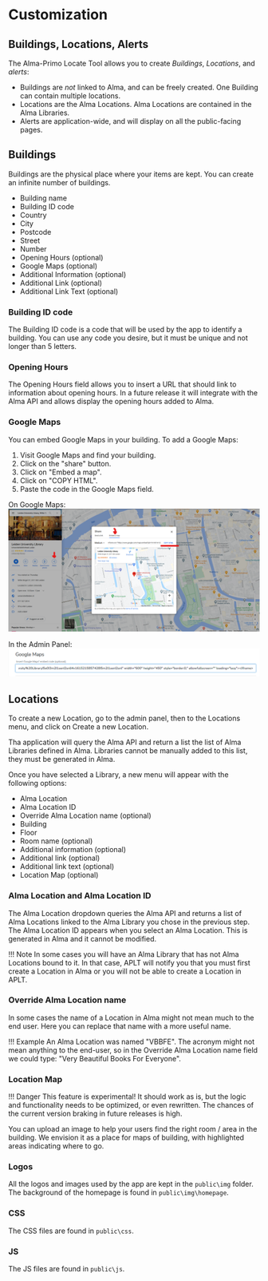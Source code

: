 # Customization

## Buildings, Locations, Alerts

The Alma-Primo Locate Tool allows you to create *Buildings*, *Locations*, and *alerts*:

- Buildings are *not* linked to Alma, and can be freely created. One Building can contain multiple locations.
- Locations are the Alma Locations. Alma Locations are contained in the Alma Libraries.
- Alerts are application-wide, and will display on all the public-facing pages.

## Buildings

Buildings are the physical place where your items are kept. You can create an infinite number of buildings.

- Building name
- Building ID code
- Country
- City
- Postcode
- Street
- Number
- Opening Hours (optional)
- Google Maps (optional)
- Additional Information (optional)
- Additional Link (optional)
- Additional Link Text (optional)

### Building ID code

The Building ID code is a code that will be used by the app to identify a building. You can use any code you desire, but it must be unique and not longer than 5 letters.

### Opening Hours

The Opening Hours field allows you to insert a URL that should link to information about opening hours. In a future release it will integrate with the Alma API and allows display the opening hours added to Alma.

### Google Maps

You can embed Google Maps in your building. To add a Google Maps:

1. Visit Google Maps and find your building.
2. Click on the "share" button.
3. Click on "Embed a map".
4. Click on "COPY HTML".
5. Paste the code in the Google Maps field.

On Google Maps:
![Google Maps in APLT](assets/img/gmaps.png)

In the Admin Panel:
![Google Maps in APLT](assets/img/gmaps2.png)

## Locations

To create a new Location, go to the admin panel, then to the Locations menu, and click on Create a new Location.

Tha application will query the Alma API and return a list the list of Alma Libraries defined in Alma. Libraries cannot be manually added to this list, they must be generated in Alma.

Once you have selected a Library, a new menu will appear with the following options:

- Alma Location
- Alma Location ID
- Override Alma Location name (optional)
- Building
- Floor
- Room name (optional)
- Additional information (optional)
- Additional link (optional)
- Additional link text (optional)
- Location Map (optional)

### Alma Location and Alma Location ID

The Alma Location dropdown queries the Alma API and returns a list of Alma Locations linked to the Alma Library you chose in the previous step.  
The Alma Location ID appears when you select an Alma Location. This is generated in Alma and it cannot be modified.

!!! Note
    In some cases you will have an Alma Library that has not Alma Locations bound to it. In that case, APLT will notify you that you must first create a Location in Alma or you will not be able to create a Location in APLT.

### Override Alma Location name

In some cases the name of a Location in Alma might not mean much to the end user. Here you can replace that name with a more useful name.

!!! Example
    An Alma Location was named "VBBFE". The acronym might not mean anything to the end-user, so in the Override Alma Location name field we could type: "Very Beautiful Books For Everyone".

### Location Map

!!! Danger
    This feature is experimental! It should work as is, but the logic and functionality needs to be optimized, or even rewritten. The chances of the current version braking in future releases is high.

You can upload an image to help your users find the right room / area in the building. We envision it as a place for maps of building, with highlighted areas indicating where to go.

### Logos

All the logos and images used by the app are kept in the `public\img` folder. The background of the homepage is found in `public\img\homepage`.

### CSS

The CSS files are found in `public\css`.

### JS

The JS files are found in `public\js`.
